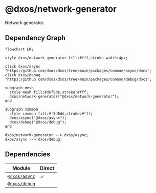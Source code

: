 # @dxos/network-generator

Network generator.

## Dependency Graph

```mermaid
flowchart LR;

style dxos/network-generator fill:#fff,stroke-width:4px;

click dxos/async "https:/github.com/dxos/dxos/tree/main/packages/common/async/docs";
click dxos/debug "https:/github.com/dxos/dxos/tree/main/packages/common/debug/docs";

subgraph mesh
  style mesh fill:#d6f5de,stroke:#fff;
  dxos/network-generator("@dxos/network-generator");
end

subgraph common
  style common fill:#f5d6dd,stroke:#fff;
  dxos/async("@dxos/async");
  dxos/debug("@dxos/debug");
end

dxos/network-generator --> dxos/async;
dxos/async --> dxos/debug;
```

## Dependencies

| Module | Direct |
|---|---|
| [`@dxos/async`](../../../common/async/docs/README.md) | &check; |
| [`@dxos/debug`](../../../common/debug/docs/README.md) |  |
